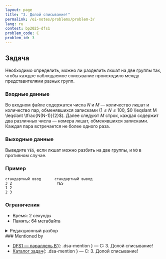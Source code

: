 ```yaml
---
layout: page
title: "3. Долой списывание!"
permalink: /oi-notes/problems/problem-3/
lang: ru
contest: bp2025-dfs1
problem_code: C
problem_id: 3
---
```


## Задача

Необходимо определить, можно ли разделить лкшат на две группы так, чтобы каждое наблюдаемое списывание происходило между представителями разных групп.

### Входные данные

Во входном файле содержатся числа $N$ и $M$ — количество лкшат и количество пар, обменявшихся записками ($1 \leqslant N \leqslant 100$, $0 \leqslant M \leqslant \tfrac{N(N-1)}{2}$). Далее следуют $M$ строк, каждая содержит два различных числа — номера лкшат, обменявшихся записками. Каждая пара встречается не более одного раза.

### Выходные данные

Выведите `YES`, если лкшат можно разбить на две группы, и `NO` в противном случае.

### Пример

```
стандартный ввод      стандартный вывод
3 2                    YES
1 2
2 3
```

### Ограничения

- Время: 2 секунды
- Память: 64 мегабайта

<details class="dsa-toggle">
<summary>Редакционный разбор</summary>

Рассматриваем граф как неориентированный и красим его в два цвета обходом в глубину или ширину. Для каждой ещё не окрашенной вершины запускаем обход, присваивая стартовой цвет $1$, а всем соседям — $-1$. Если при посещении соседа обнаруживаем, что он уже окрашен и цвет совпадает с текущим, граф не двудольный и ответ «NO».

Если обход завершился без конфликтов (в том числе когда рёбер нет), граф двудольный — значит, можно разделить лкшат на две группы, и ответ «YES». Временная сложность $O(N + M)$.

</details>
### Mentioned by

<!-- dsa-mentioned-by:start -->
- [DFS1 — параллель B'](../../../bp2025/contests/dfs1/){: .dsa-mention } — C: 3. Долой списывание!
- [Каталог задач](../../../problems/){: .dsa-mention } — C: 3. Долой списывание!
<!-- dsa-mentioned-by:end -->

